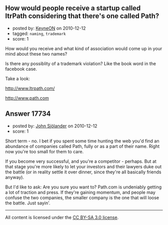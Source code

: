 ## How would people receive a startup called ltrPath considering that there's one called Path?

- posted by: [KeyneON](https://stackexchange.com/users/-1/4584-keyneon) on 2010-12-12
- tagged: `naming`, `trademark`
- score: 1

How would you receive and what kind of association would come up in your mind about these two names? 

Is there any possiblity of a trademark violation? Like the book word in the facebook case.

Take a look:

http://www.ltrpath.com/

http://www.path.com


## Answer 17734

- posted by: [John Sjölander](https://stackexchange.com/users/-1/5866-john-sj-lander) on 2010-12-12
- score: 1

Short term - no. I bet if you spent some time hunting the web you'd find an abundance of companies called Path, fully or as a part of their name. Right now you're too small for them to care.

If you become very successful, and you're a competitor - perhaps. But at that stage you're more likely to let your investors and their lawyers duke out the battle (or in reality settle it over dinner, since they're all basically friends anyway).

But I'd like to ask: Are you sure you want to? Path.com is undeniably getting a lot of traction and press. If they're gaining momentum, and people may confuse the two companies, the smaller company is the one that will loose the battle. Just sayin'.



---

All content is licensed under the [CC BY-SA 3.0 license](https://creativecommons.org/licenses/by-sa/3.0/).
